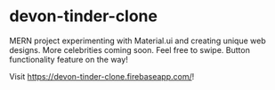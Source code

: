 # devon-tinder-clone

MERN project experimenting with Material.ui and creating unique web designs. More celebrities coming soon. Feel free to swipe. Button functionality feature on the way!

Visit https://devon-tinder-clone.firebaseapp.com/!
